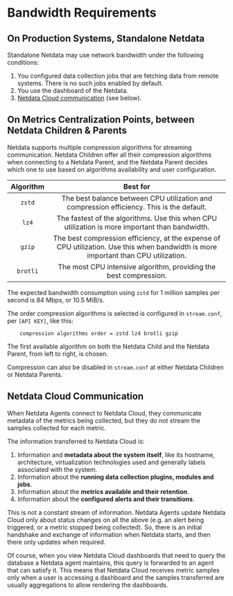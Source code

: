 # Bandwidth Requirements

## On Production Systems, Standalone Netdata

Standalone Netdata may use network bandwidth under the following conditions:

1. You configured data collection jobs that are fetching data from remote systems. There is no such jobs enabled by default.
2. You use the dashboard of the Netdata.
3. [Netdata Cloud communication](#netdata-cloud-communication) (see below).

## On Metrics Centralization Points, between Netdata Children & Parents

Netdata supports multiple compression algorithms for streaming communication. Netdata Children offer all their compression algorithms when connecting to a Netdata Parent, and the Netdata Parent decides which one to use based on algorithms availability and user configuration.

| Algorithm |                                                              Best for                                                               |
|:---------:|:-----------------------------------------------------------------------------------------------------------------------------------:|
|  `zstd`   |                      The best balance between CPU utilization and compression efficiency. This is the default.                      |
|   `lz4`   |                   The fastest of the algorithms. Use this when CPU utilization is more important than bandwidth.                    |
|  `gzip`   | The best compression efficiency, at the expense of CPU utilization. Use this when bandwidth is more important than CPU utilization. |
| `brotli`  |                                  The most CPU intensive algorithm, providing the best compression.                                  |

The expected bandwidth consumption using `zstd` for 1 million samples per second is 84 Mbps, or 10.5 MiB/s.

The order compression algorithms is selected is configured in `stream.conf`, per `[API KEY]`, like this:

```text
    compression algorithms order = zstd lz4 brotli gzip
```

The first available algorithm on both the Netdata Child and the Netdata Parent, from left to right, is chosen.

Compression can also be disabled in `stream.conf` at either Netdata Children or Netdata Parents.

## Netdata Cloud Communication

When Netdata Agents connect to Netdata Cloud, they communicate metadata of the metrics being collected, but they do not stream the samples collected for each metric.

The information transferred to Netdata Cloud is:

1. Information and **metadata about the system itself**, like its hostname, architecture, virtualization technologies used and generally labels associated with the system.
2. Information about the **running data collection plugins, modules and jobs**.
3. Information about the **metrics available and their retention**.
4. Information about the **configured alerts and their transitions**.

This is not a constant stream of information. Netdata Agents update Netdata Cloud only about status changes on all the above (e.g. an alert being triggered, or a metric stopped being collected). So, there is an initial handshake and exchange of information when Netdata starts, and then there only updates when required.

Of course, when you view Netdata Cloud dashboards that need to query the database a Netdata agent maintains, this query is forwarded to an agent that can satisfy it. This means that Netdata Cloud receives metric samples only when a user is accessing a dashboard and the samples transferred are usually aggregations to allow rendering the dashboards.  
